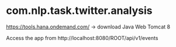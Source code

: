 # com.nlp.task.twitter.analysis
https://tools.hana.ondemand.com/ -> download Java Web Tomcat 8

Access the app from http://localhost:8080/ROOT/api/v1/events